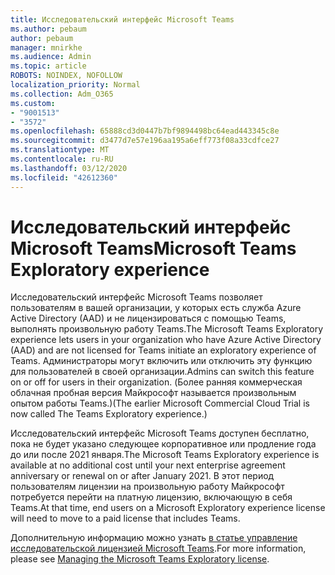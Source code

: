 ```yaml
---
title: Исследовательский интерфейс Microsoft Teams
ms.author: pebaum
author: pebaum
manager: mnirkhe
ms.audience: Admin
ms.topic: article
ROBOTS: NOINDEX, NOFOLLOW
localization_priority: Normal
ms.collection: Adm_O365
ms.custom:
- "9001513"
- "3572"
ms.openlocfilehash: 65888cd3d0447b7bf9894498bc64ead443345c8e
ms.sourcegitcommit: d3477d7e57e196aa195a6eff773f08a33cdfce27
ms.translationtype: MT
ms.contentlocale: ru-RU
ms.lasthandoff: 03/12/2020
ms.locfileid: "42612360"
---
```

# <a name="microsoft-teams-exploratory-experience"></a><span data-ttu-id="1531f-102">Исследовательский интерфейс Microsoft Teams</span><span class="sxs-lookup"><span data-stu-id="1531f-102">Microsoft Teams Exploratory experience</span></span>

<span data-ttu-id="1531f-103">Исследовательский интерфейс Microsoft Teams позволяет пользователям в вашей организации, у которых есть служба Azure Active Directory (AAD) и не лицензироваться с помощью Teams, выполнять произвольную работу Teams.</span><span class="sxs-lookup"><span data-stu-id="1531f-103">The Microsoft Teams Exploratory experience lets users in your organization who have Azure Active Directory (AAD) and are not licensed for Teams initiate an exploratory experience of Teams.</span></span> <span data-ttu-id="1531f-104">Администраторы могут включить или отключить эту функцию для пользователей в своей организации.</span><span class="sxs-lookup"><span data-stu-id="1531f-104">Admins can switch this feature on or off for users in their organization.</span></span> <span data-ttu-id="1531f-105">(Более ранняя коммерческая облачная пробная версия Майкрософт называется произвольным опытом работы Teams.)</span><span class="sxs-lookup"><span data-stu-id="1531f-105">(The earlier Microsoft Commercial Cloud Trial is now called The Teams Exploratory experience.)</span></span>

<span data-ttu-id="1531f-106">Исследовательский интерфейс Microsoft Teams доступен бесплатно, пока не будет указано следующее корпоративное или продление года до или после 2021 января.</span><span class="sxs-lookup"><span data-stu-id="1531f-106">The Microsoft Teams Exploratory experience is available at no additional cost until your next enterprise agreement anniversary or renewal on or after January 2021.</span></span> <span data-ttu-id="1531f-107">В этот период пользователям лицензии на произвольную работу Майкрософт потребуется перейти на платную лицензию, включающую в себя Teams.</span><span class="sxs-lookup"><span data-stu-id="1531f-107">At that time, end users on a Microsoft Exploratory experience license will need to move to a paid license that includes Teams.</span></span>

<span data-ttu-id="1531f-108">Дополнительную информацию можно узнать [в статье управление исследовательской лицензией Microsoft Teams](https://docs.microsoft.com/microsoftteams/teams-exploratory/).</span><span class="sxs-lookup"><span data-stu-id="1531f-108">For more information, please see [Managing the Microsoft Teams Exploratory license](https://docs.microsoft.com/microsoftteams/teams-exploratory/).</span></span>
